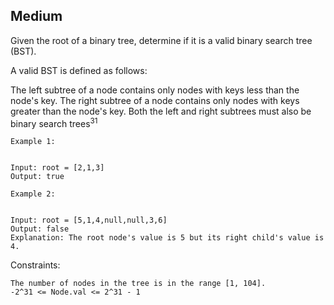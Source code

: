 Medium
---
Given the root of a binary tree, determine if it is a valid binary search tree (BST).

A valid BST is defined as follows:

The left 
subtree
 of a node contains only nodes with keys less than the node's key.
The right subtree of a node contains only nodes with keys greater than the node's key.
Both the left and right subtrees must also be binary search trees<sup>31</sup>
 
```
Example 1:


Input: root = [2,1,3]
Output: true

Example 2:


Input: root = [5,1,4,null,null,3,6]
Output: false
Explanation: The root node's value is 5 but its right child's value is 4.
``` 

Constraints:
```
The number of nodes in the tree is in the range [1, 104].
-2^31 <= Node.val <= 2^31 - 1
```
